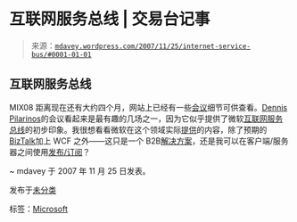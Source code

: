 <!--yml

分类：未分类

日期：2024-05-18 06:06:37

-->

# 互联网服务总线 | 交易台记事

> 来源：[`mdavey.wordpress.com/2007/11/25/internet-service-bus/#0001-01-01`](https://mdavey.wordpress.com/2007/11/25/internet-service-bus/#0001-01-01)

## 互联网服务总线

MIX08 距离现在还有大约四个月，网站上已经有一些[会议](https://content.visitmix.com/public/sessions.aspx)细节可供查看。[Dennis Pilarinos](http://www.dennispi.com/)的会议看起来是最有趣的几场之一，因为它似乎提供了微软[互联网服务总线](http://msdn2.microsoft.com/EN-US/library/bb906065.aspx)的初步印象。我很想看看微软在这个领域实际[提供](http://www.thearchitect.co.uk/weblog/archives/2007/04/000473.html)的内容，除了预期的[BizTalk](http://labs.biztalk.net/)加上 WCF 之外——这只是一个 B2B[解决方案](http://www.eweek.com/article2/0,1759,2120846,00.asp)，还是我可以在客户端/服务器之间使用[发布/订阅](http://msdn2.microsoft.com/EN-US/library/bb906065.aspx)？

~ mdavey 于 2007 年 11 月 25 日发表。

发布于[未分类](https://mdavey.wordpress.com/category/uncategorized/)

标签：[Microsoft](https://mdavey.wordpress.com/tag/microsoft/)
